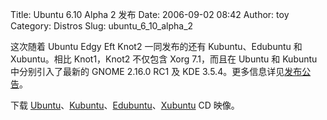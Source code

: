 Title: Ubuntu 6.10 Alpha 2 发布
Date: 2006-09-02 08:42
Author: toy
Category: Distros
Slug: ubuntu_6_10_alpha_2

这次随着 Ubuntu Edgy Eft Knot2 一同发布的还有 Kubuntu、Edubuntu 和
Xubuntu。相比 Knot1，Knot2 不仅包含 Xorg 7.1，而且在 Ubuntu 和 Kubuntu
中分别引入了最新的 GNOME 2.16.0 RC1 及 KDE
3.5.4。更多信息详见[发布公告](https://lists.ubuntu.com/archives/ubuntu-devel-announce/2006-September/000185.html)。

下载
[Ubuntu](http://cdimage.ubuntu.com/releases/edgy/knot-2/)、[Kubuntu](http://cdimage.ubuntu.com/kubuntu/releases/edgy/knot-2/)、[Edubuntu](http://cdimage.ubuntu.com/edubuntu/releases/edgy/knot-2/)、[Xubuntu](http://cdimage.ubuntu.com/xubuntu/releases/edgy/knot-2/)
CD 映像。
